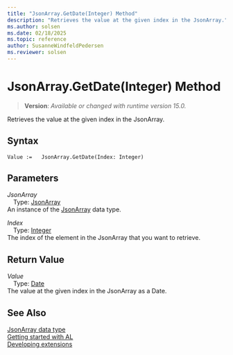 ```yaml
---
title: "JsonArray.GetDate(Integer) Method"
description: "Retrieves the value at the given index in the JsonArray."
ms.author: solsen
ms.date: 02/18/2025
ms.topic: reference
author: SusanneWindfeldPedersen
ms.reviewer: solsen
---
```

[//]: # (START>DO_NOT_EDIT)
[//]: # (IMPORTANT:Do not edit any of the content between here and the END>DO_NOT_EDIT.)
[//]: # (Any modifications should be made in the .xml files in the ModernDev repo.)
# JsonArray.GetDate(Integer) Method
> **Version**: _Available or changed with runtime version 15.0._

Retrieves the value at the given index in the JsonArray.


## Syntax
```AL
Value :=   JsonArray.GetDate(Index: Integer)
```
## Parameters
*JsonArray*  
&emsp;Type: [JsonArray](jsonarray-data-type.md)  
An instance of the [JsonArray](jsonarray-data-type.md) data type.  

*Index*  
&emsp;Type: [Integer](../integer/integer-data-type.md)  
The index of the element in the JsonArray that you want to retrieve.  


## Return Value
*Value*  
&emsp;Type: [Date](../date/date-data-type.md)  
The value at the given index in the JsonArray as a Date.


[//]: # (IMPORTANT: END>DO_NOT_EDIT)
## See Also
[JsonArray data type](jsonarray-data-type.md)  
[Getting started with AL](../../devenv-get-started.md)  
[Developing extensions](../../devenv-dev-overview.md)